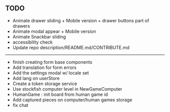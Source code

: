 ## TODO
-   Animate drawer sliding + Mobile version + drawer buttons part of drawers
-   Animate modal appear + Mobile version
-   Animate Snackbar sliding
-   accessibility check
-   Update repo description/README.md/CONTRIBUTE.md
---
-   finish creating form base components
-   Add translation for form errors
-   Add the settings modal w/ locale set
-   Add lang on userStore
-   Create a token storage service
-   Use stockfish computer level in NewGameComputer
-   HumanGame : init board from human game id
-   Add captured pieces on computer/human games storage
-   fix chat
